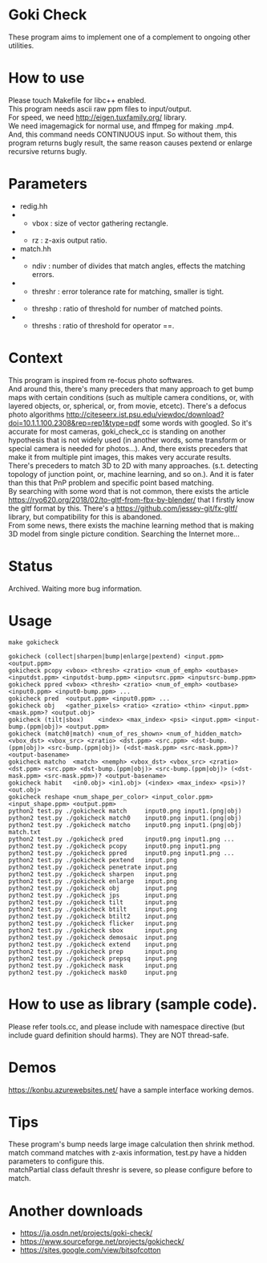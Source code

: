 # Goki Check
These program aims to implement one of a complement to ongoing other utilities.

# How to use
Please touch Makefile for libc++ enabled.  
This program needs ascii raw ppm files to input/output.  
For speed, we need http://eigen.tuxfamily.org/ library.  
We need imagemagick for normal use, and ffmpeg for making .mp4.  
And, this command needs CONTINUOUS input. So without them, this program returns bugly result, the same reason causes pextend or enlarge recursive returns bugly.

# Parameters
* redig.hh
* * vbox : size of vector gathering rectangle.
* * rz   : z-axis output ratio.
* match.hh
* * ndiv    : number of divides that match angles, effects the matching errors.
* * threshr : error tolerance rate for matching, smaller is tight.
* * threshp : ratio of threshold for number of matched points.
* * threshs : ratio of threshold for operator ==.

# Context
This program is inspired from re-focus photo softwares.  
And around this, there's many preceders that many approach to get bump maps with certain conditions
(such as multiple camera conditions, or, with layered objects, or, spherical, or, from movie, etcetc).
There's a defocus photo algorithms http://citeseerx.ist.psu.edu/viewdoc/download?doi=10.1.1.100.2308&rep=rep1&type=pdf some words with googled. So it's accurate for most cameras, goki_check_cc is standing on another hypothesis that is not widely used (in another words, some transform or special camera is needed for photos...). And, there exists preceders that make it from multiple pint images, this makes very accurate results.  
There's preceders to match 3D to 2D with many approaches. (s.t. detecting topology of junction point, or, machine learning, and so on.). And it is fater than this that PnP problem and specific point based matching.  
By searching with some word that is not common, there exists the article https://ryo620.org/2018/02/to-gltf-from-fbx-by-blender/ that I firstly know the gltf format by this. There's a https://github.com/jessey-git/fx-gltf/ library, but compatibility for this is abandoned.  
From some news, there exists the machine learning method that is making 3D model from single picture condition.
Searching the Internet more...

# Status
Archived. Waiting more bug information.

# Usage
    make gokicheck
    
    gokicheck (collect|sharpen|bump|enlarge|pextend) <input.ppm> <output.ppm>
    gokicheck pcopy <vbox> <thresh> <zratio> <num_of_emph> <outbase> <inputdst.ppm> <inputdst-bump.ppm> <inputsrc.ppm> <inputsrc-bump.ppm>
    gokicheck ppred <vbox> <thresh> <zratio> <num_of_emph> <outbase> <input0.ppm> <input0-bump.ppm> ...
    gokicheck pred  <output.ppm> <input0.ppm> ...
    gokicheck obj   <gather_pixels> <ratio> <zratio> <thin> <input.ppm> <mask.ppm>? <output.obj>
    gokicheck (tilt|sbox)    <index> <max_index> <psi> <input.ppm> <input-bump.(ppm|obj)> <output.ppm>
    gokicheck (match0|match) <num_of_res_shown> <num_of_hidden_match> <vbox_dst> <vbox_src> <zratio> <dst.ppm> <src.ppm> <dst-bump.(ppm|obj)> <src-bump.(ppm|obj)> (<dst-mask.ppm> <src-mask.ppm>)? <output-basename>
    gokicheck matcho  <match> <nemph> <vbox_dst> <vbox_src> <zratio> <dst.ppm> <src.ppm> <dst-bump.(ppm|obj)> <src-bump.(ppm|obj)> (<dst-mask.ppm> <src-mask.ppm>)? <output-basename>
    gokicheck habit   <in0.obj> <in1.obj> (<index> <max_index> <psi>)? <out.obj>
    gokicheck reshape <num_shape_per_color> <input_color.ppm> <input_shape.ppm> <output.ppm>
    python2 test.py ./gokicheck match     input0.png input1.(png|obj)
    python2 test.py ./gokicheck match0    input0.png input1.(png|obj)
    python2 test.py ./gokicheck matcho    input0.png input1.(png|obj) match.txt
    python2 test.py ./gokicheck pred      input0.png input1.png ...
    python2 test.py ./gokicheck pcopy     input0.png input1.png
    python2 test.py ./gokicheck ppred     input0.png input1.png ...
    python2 test.py ./gokicheck pextend   input.png
    python2 test.py ./gokicheck penetrate input.png
    python2 test.py ./gokicheck sharpen   input.png
    python2 test.py ./gokicheck enlarge   input.png
    python2 test.py ./gokicheck obj       input.png
    python2 test.py ./gokicheck jps       input.png
    python2 test.py ./gokicheck tilt      input.png
    python2 test.py ./gokicheck btilt     input.png
    python2 test.py ./gokicheck btilt2    input.png
    python2 test.py ./gokicheck flicker   input.png
    python2 test.py ./gokicheck sbox      input.png
    python2 test.py ./gokicheck demosaic  input.png
    python2 test.py ./gokicheck extend    input.png
    python2 test.py ./gokicheck prep      input.png
    python2 test.py ./gokicheck prepsq    input.png
    python2 test.py ./gokicheck mask      input.png
    python2 test.py ./gokicheck mask0     input.png

# How to use as library (sample code).
Please refer tools.cc, and please include with namespace directive (but include guard definition should harms). They are NOT thread-safe.

# Demos
https://konbu.azurewebsites.net/ have a sample interface working demos.

# Tips
These program's bump needs large image calculation then shrink method.  
match command matches with z-axis information, test.py have a hidden parameters to configure this.  
matchPartial class default threshr is severe, so please configure before to match.

# Another downloads
* https://ja.osdn.net/projects/goki-check/
* https://www.sourceforge.net/projects/gokicheck/
* https://sites.google.com/view/bitsofcotton

